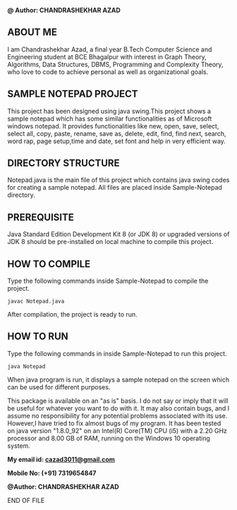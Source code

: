 **@ Author: CHANDRASHEKHAR AZAD**

## ABOUT ME

I am Chandrashekhar Azad, a final year B.Tech Computer Science and Engineering student at BCE Bhagalpur with interest 
in Graph Theory, Algorithms, Data Structures, DBMS, Programming and Complexity Theory, who love to code to achieve personal
as well as organizational goals.

## SAMPLE NOTEPAD PROJECT

This project has been designed using java swing.This project shows a sample notepad which has some similar functionalities as of Microsoft windows notepad. It provides functionalities like new, open, save, select, select all, copy, paste, rename, save as, delete, edit, find, find next, search, word rap, page setup,time and date, set font and help in very efficient way.

## DIRECTORY STRUCTURE

Notepad.java is the main file of this project which contains java swing codes for creating a sample notepad. All files are placed inside
Sample-Notepad directory.

## PREREQUISITE

Java Standard Edition Development Kit 8 (or JDK 8) or upgraded versions of JDK 8 should be pre-installed on local machine to compile this project.

## HOW TO COMPILE
Type the following commands inside Sample-Notepad to compile the project.
```
javac Notepad.java
```
After compilation, the project is ready to run.

## HOW TO RUN
Type the following commands in inside Sample-Notepad to run this project.
```
java Notepad
```
When java program is run, it displays a sample notepad on the screen which can be used for different purposes. 

This package is available on an "as is" basis. I do not say or imply that it will be useful for 
whatever you want to do with it. It may also contain bugs, and I assume no responsibility for 
any potential problems associated with its use. However,I have tried to fix almost bugs of my 
program. It has been tested on java version "1.8.0_92" on an Intel(R) Core(TM) CPU (i5) with a 2.20 GHz processor and 8.00 GB of RAM, running on the Windows 10 operating system.

**My email id: <cazad3011@gmail.com>**

**Mobile No: (+91) 7319654847**

**@Author: CHANDRASHEKHAR AZAD**

END OF FILE
